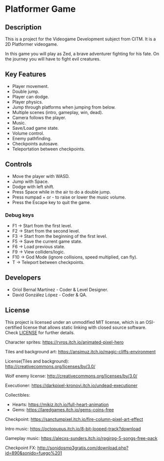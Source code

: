 # Platformer Game

## Description

This is a project for the Videogame Development subject from CITM.
It is a 2D Platformer videogame.

In this game you will play as Zed, a brave adventurer fighting for his fate. On the journey you will have to fight evil creatures.

## Key Features
- Player movement.
- Double jump.
- Player can dodge.
- Player physics.
- Jump through platforms when jumping from below.
- Multiple scenes (intro, gameplay, win, dead).
- Camera follows the player.
- Music.
- Save/Load game state.
- Volume control.
- Enemy pathfinding.
- Checkpoints autosave.
- Teleportation between checkpoints.

 
## Controls

 - Move the player with WASD.
 - Jump with Space.
 - Dodge with left shift.
 - Press Space while in the air to do a double jump.
 - Press numpad + or - to raise or lower the music volume.
 - Press the Escape key to quit the game.
 
 ### Debug keys
 
 - F1 -> Start from the first level.
 - F2 -> Start from the second level.
 - F3 -> Start from the beginning of the first level.
 - F5 -> Save the current game state.
 - F6 -> Load previous state.
 - F9 -> View colliders/logic.
 - F10 -> God Mode (ignore collisions, speed multiplied, can fly).
 - T -> Teleport between checkpoints.

## Developers

 - Oriol Bernal Martínez - Coder & Level Designer.
 - David González López - Coder & QA.

## License

This project is licensed under an unmodified MIT license, which is an OSI-certified license that allows static linking with closed source software. Check [LICENSE](LICENSE) for further details.

Character sprites: https://rvros.itch.io/animated-pixel-hero

Tiles and background art: https://ansimuz.itch.io/magic-cliffs-environment

License(Tiles and background): http://creativecommons.org/licenses/by/3.0/

Wolf enemy license: http://creativecommons.org/licenses/by/3.0/

Executioner: https://darkpixel-kronovi.itch.io/undead-executioner

Collectibles:
- Hearts: https://mikiz.itch.io/full-heart-animation
- Gems: https://laredgames.itch.io/gems-coins-free

Checkpoint: https://sanctumpixel.itch.io/fire-column-pixel-art-effect

Intro music: https://octopupus.itch.io/8-bit-looped-track?download

Gameplay music: https://alecxs-sunders.itch.io/rpgjrpg-5-songs-free-pack

Checkpoint FX: http://sonidosmp3gratis.com/download.php?id=890&sonido=fuego%201
